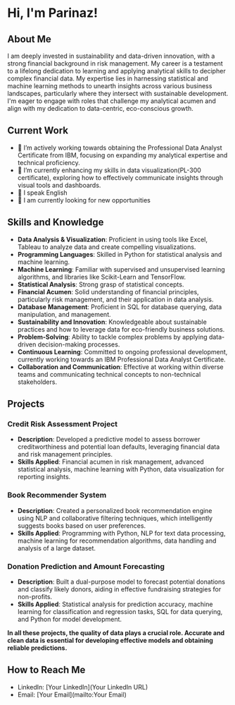 # Hi, I'm Parinaz!

## About Me
I am deeply invested in sustainability and data-driven innovation, with a strong financial background in risk management. My career is a testament to a lifelong dedication to learning and applying analytical skills to decipher complex financial data.
My expertise lies in harnessing statistical and machine learning methods to unearth insights across various business landscapes, particularly where they intersect with sustainable development. I'm eager to engage with roles that challenge my analytical acumen and align with my dedication to data-centric, eco-conscious growth.

## Current Work
- 🔭 I’m actively working towards obtaining the Professional Data Analyst Certificate from IBM, focusing on expanding my analytical expertise and technical proficiency.
- 🌱 I’m currently enhancing my skills in data visualization(PL-300 certificate), exploring how to effectively communicate insights through visual tools and dashboards.
- 💬 I speak English
- 📌 I am currently looking for new opportunities

## Skills and Knowledge

- **Data Analysis & Visualization**: Proficient in using tools like Excel, Tableau to analyze data and create compelling visualizations.
- **Programming Languages**: Skilled in Python for statistical analysis and machine learning.
- **Machine Learning**: Familiar with supervised and unsupervised learning algorithms, and libraries like Scikit-Learn and TensorFlow.
- **Statistical Analysis**: Strong grasp of statistical concepts.
- **Financial Acumen**: Solid understanding of financial principles, particularly risk management, and their application in data analysis.
- **Database Management**: Proficient in SQL for database querying, data manipulation, and management.
- **Sustainability and Innovation**: Knowledgeable about sustainable practices and how to leverage data for eco-friendly business solutions.
- **Problem-Solving**: Ability to tackle complex problems by applying data-driven decision-making processes.
- **Continuous Learning**: Committed to ongoing professional development, currently working towards an IBM Professional Data Analyst Certificate.
- **Collaboration and Communication**: Effective at working within diverse teams and communicating technical concepts to non-technical stakeholders.


## Projects

### Credit Risk Assessment Project
- **Description**: Developed a predictive model to assess borrower creditworthiness and potential loan defaults, leveraging financial data and risk management principles.
- **Skills Applied**: Financial acumen in risk management, advanced statistical analysis, machine learning with Python, data visualization for reporting insights.

### Book Recommender System
- **Description**: Created a personalized book recommendation engine using NLP and collaborative filtering techniques, which intelligently suggests books based on user preferences.
- **Skills Applied**: Programming with Python, NLP for text data processing, machine learning for recommendation algorithms, data handling and analysis of a large dataset.

### Donation Prediction and Amount Forecasting
- **Description**: Built a dual-purpose model to forecast potential donations and classify likely donors, aiding in effective fundraising strategies for non-profits.
- **Skills Applied**: Statistical analysis for prediction accuracy, machine learning for classification and regression tasks, SQL for data querying, and Python for model development.

**In all these projects, the quality of data plays a crucial role. Accurate and clean data is essential for developing effective models and obtaining reliable predictions.**


## How to Reach Me
- LinkedIn: [Your LinkedIn](Your LinkedIn URL)
- Email: [Your Email](mailto:Your Email)
